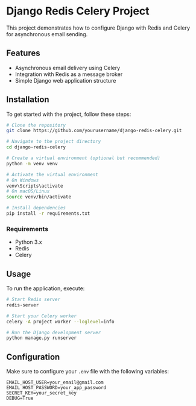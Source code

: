 # Django Redis Celery Project

This project demonstrates how to configure Django with Redis and Celery for asynchronous email sending.

## Features

- Asynchronous email delivery using Celery
- Integration with Redis as a message broker
- Simple Django web application structure

## Installation

To get started with the project, follow these steps:

```bash
# Clone the repository
git clone https://github.com/yourusername/django-redis-celery.git

# Navigate to the project directory
cd django-redis-celery

# Create a virtual environment (optional but recommended)
python -m venv venv

# Activate the virtual environment
# On Windows
venv\Scripts\activate
# On macOS/Linux
source venv/bin/activate

# Install dependencies
pip install -r requirements.txt
```

### Requirements

- Python 3.x
- Redis
- Celery

## Usage

To run the application, execute:

```bash
# Start Redis server
redis-server

# Start your Celery worker
celery -A project worker --loglevel=info

# Run the Django development server
python manage.py runserver
```

## Configuration

Make sure to configure your `.env` file with the following variables:

```dotenv
EMAIL_HOST_USER=your_email@gmail.com
EMAIL_HOST_PASSWORD=your_app_password
SECRET_KEY=your_secret_key
DEBUG=True
```
